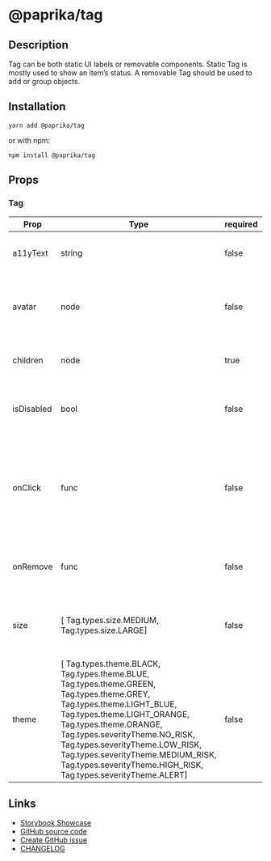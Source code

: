 <!-- start: Autogenerated - do not modify -->

# @paprika/tag

## Description

Tag can be both static UI labels or removable components. Static Tag is mostly used to show an item’s status. A removable Tag should be used to add or group objects.

## Installation

```
yarn add @paprika/tag
```

or with npm:

```
npm install @paprika/tag
```

## Props

### Tag

| Prop       | Type                                                                                                                                                                                                                                                                                                                                                    | required | default               | Description                                                                               |
| ---------- | ------------------------------------------------------------------------------------------------------------------------------------------------------------------------------------------------------------------------------------------------------------------------------------------------------------------------------------------------------- | -------- | --------------------- | ----------------------------------------------------------------------------------------- |
| a11yText   | string                                                                                                                                                                                                                                                                                                                                                  | false    | null                  | used in aria-tag on the root element                                                      |
| avatar     | node                                                                                                                                                                                                                                                                                                                                                    | false    | null                  | Can pass a avatar to be displayed to the left of the tag content                          |
| children   | node                                                                                                                                                                                                                                                                                                                                                    | true     | -                     | Content to show in the central area of the tag                                            |
| isDisabled | bool                                                                                                                                                                                                                                                                                                                                                    | false    | false                 | Disables tag onClick and remove button functionality                                      |
| onClick    | func                                                                                                                                                                                                                                                                                                                                                    | false    | null                  | Fires when clicking the root element. Should also pass value for a11yText when using this |
| onRemove   | func                                                                                                                                                                                                                                                                                                                                                    | false    | null                  | Pass a function to show a remove button                                                   |
| size       | [ Tag.types.size.MEDIUM, Tag.types.size.LARGE]                                                                                                                                                                                                                                                                                                          | false    | Tag.types.size.MEDIUM | Size of the tag(font size, min-height, padding, etc).                                     |
| theme      | [ Tag.types.theme.BLACK, Tag.types.theme.BLUE, Tag.types.theme.GREEN, Tag.types.theme.GREY, Tag.types.theme.LIGHT_BLUE, Tag.types.theme.LIGHT_ORANGE, Tag.types.theme.ORANGE, Tag.types.severityTheme.NO_RISK, Tag.types.severityTheme.LOW_RISK, Tag.types.severityTheme.MEDIUM_RISK, Tag.types.severityTheme.HIGH_RISK, Tag.types.severityTheme.ALERT] | false    | Tag.types.theme.GREY  | Visual theme of the tag                                                                   |

<!-- end: Autogenerated - do not modify -->
<!-- content -->

<!-- eoContent -->

## Links

- [Storybook Showcase](https://paprika.highbond.com/?path=/story/display-tag--showcase)
- [GitHub source code](https://github.com/acl-services/paprika/tree/master/packages/Tag/src)
- [Create GitHub issue](https://github.com/acl-services/paprika/issues/new?label=[]&title=@paprika/tag%20[help]:%20your%20short%20description&body=%0A%23%20Help%20wanted%0A%0A%23%23%20Please%20write%20your%20question.%0A*A%20clear%20and%20concise%20description%20of%20what%20the%20question%20is*%0A%0A%23%23%20Additional%20context%0A*Add%20any%20other%20context%20or%20screenshots%20about%20your%20question%20here.*%0A)
- [CHANGELOG](https://github.com/acl-services/paprika/tree/master/packages/Tag/CHANGELOG.md)

